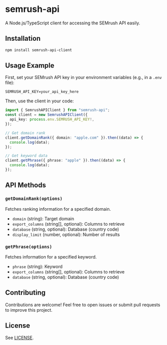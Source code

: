 # semrush-api

A Node.js/TypeScript client for accessing the SEMrush API easily.

## Installation

```sh
npm install semrush-api-client
```

## Usage Example

First, set your SEMrush API key in your environment variables (e.g., in a `.env` file):

```
SEMRUSH_API_KEY=your_api_key_here
```

Then, use the client in your code:

```ts
import { SemrushAPIClient } from "semrush-api";
const client = new SemrushAPIClient({
  api_key: process.env.SEMRUSH_API_KEY!,
});

// Get domain rank
client.getDomainRank({ domain: "apple.com" }).then((data) => {
  console.log(data);
});

// Get keyword data
client.getPhrase({ phrase: "apple" }).then((data) => {
  console.log(data);
});
```

## API Methods

### `getDomainRank(options)`

Fetches ranking information for a specified domain.

- `domain` (string): Target domain
- `export_columns` (string[], optional): Columns to retrieve
- `database` (string, optional): Database (country code)
- `display_limit` (number, optional): Number of results

### `getPhrase(options)`

Fetches information for a specified keyword.

- `phrase` (string): Keyword
- `export_columns` (string[], optional): Columns to retrieve
- `database` (string, optional): Database (country code)

## Contributing

Contributions are welcome! Feel free to open issues or submit pull requests to improve this project.

## License

See [LICENSE](LICENSE).
